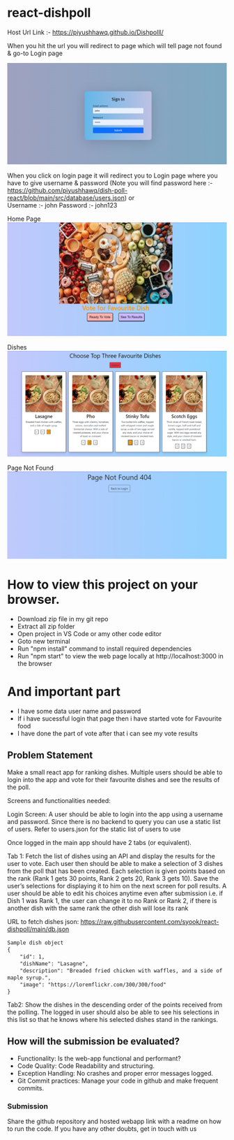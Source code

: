 # react-dishpoll

Host Url Link :- https://piyushhawq.github.io/Dishpolll/

When you hit the url you will redirect to page which will tell page not found & go-to  Login page 

![Preview  of Login](https://raw.githubusercontent.com/piyushhawq/Images/main/Dish-Poll%20-Login.png)

When you click on login page it will redirect you to Login page where you have to give username & password (Note you will find password here :- https://github.com/piyushhawq/dish-poll-react/blob/main/src/database/users.json)
or  
Username :- john
Password :- john123



Home Page 
![Preview  of Home](https://raw.githubusercontent.com/piyushhawq/Images/main/Dish-Poll%20-Home%20.png)

Dishes 
![Preview  of dishes](https://raw.githubusercontent.com/piyushhawq/Images/main/Dish-Poll%20-dish.png)

Page Not Found
![Preview  of Page not found](https://raw.githubusercontent.com/piyushhawq/Images/main/Dish-Poll%20-%20page%20not%20found.png)

# How to view this project on your browser.
- Download zip file in my git repo 
- Extract all zip folder
- Open project in VS Code or amy other code editor 
- Goto new terminal 
- Run "npm install" command to install required dependencies
- Run "npm start" to view the web page locally at  http://localhost:3000 in the browser


# And important part

- I have some data user name and password
- If i have sucessful login that page then i have started vote for Favourite food
- I have done the part of vote after that i can see my vote results 



## Problem Statement

Make a small react app for ranking dishes. Multiple users should be able to login into the app and vote for their favourite dishes and see the results of the poll.

Screens and functionalities needed:

Login Screen: A user should be able to login into the app using a username and password. Since there is no backend to query you can use a static list of users. Refer to users.json for the static list of users to use

Once logged in the main app should have 2 tabs (or equivalent).

Tab 1: Fetch the list of dishes using an API and display the results for the user to vote. Each user then should be able to make a selection of 3 dishes from the poll that has been created. Each selection is given points based on the rank (Rank 1 gets 30 points, Rank 2 gets 20, Rank 3 gets 10). Save the user’s selections for displaying it to him on the next screen for poll results. A user should be able to edit his choices anytime even after submission i.e. if Dish 1 was Rank 1, the user can change it to no Rank or Rank 2, if there is another dish with the same rank the other dish will lose its rank

URL to fetch dishes json: https://raw.githubusercontent.com/syook/react-dishpoll/main/db.json 

```
Sample dish object
{
    "id": 1,
    "dishName": "Lasagne",
    "description": "Breaded fried chicken with waffles, and a side of maple syrup.",
    "image": "https://loremflickr.com/300/300/food"
}
```
  
Tab2: Show the dishes in the descending order of the points received from the polling. The logged in user should also be able to see his selections in this list so that he knows where his selected dishes stand in the rankings.

## How will the submission be evaluated?
- Functionality: Is the web-app functional and performant?
- Code Quality: Code Readability and structuring.
- Exception Handling: No crashes and proper error messages logged.
- Git Commit practices: Manage your code in github and make frequent commits.

### Submission
Share the github repository and hosted webapp link with a readme on how to run the code. If you have any other doubts, get in touch with us
